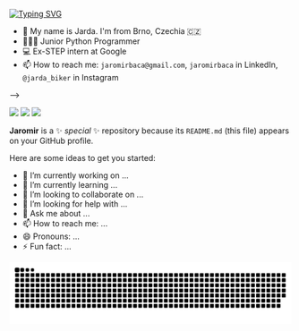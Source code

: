 [![Typing SVG](https://readme-typing-svg.herokuapp.com?color=%2336BCF7&lines=Hello+Everyone)](https://git.io/typing-svg)

* 👋 My name is Jarda. I'm  from Brno, Czechia 🇨🇿
* 👨🏻‍💻 Junior Python Programmer
* 💻 Ex-STEP intern at Google
* 📫 How to reach me: `jaromirbaca@gmail.com`, `jaromirbaca` in LinkedIn, `@jarda_biker` in Instagram

<!--
![Snake animation](https://github.com/StingrayCZ/StingrayCZ/blob/output/github-snake.svg)
<!--![Snake animation](https://github.com/MariaChizhova/MariaChizhova/blob/output/github-snake.svg)-->
-->

![](https://github-profile-summary-cards.vercel.app/api/cards/profile-details?username=StingrayCZ&theme=monokai)
![](https://github-profile-summary-cards.vercel.app/api/cards/repos-per-language?username=StingrayCZ&theme=monokai)
![](https://github-profile-summary-cards.vercel.app/api/cards/stats?username=StingrayCZ&theme=monokai)


**Jaromir** is a ✨ _special_ ✨ repository because its `README.md` (this file) appears on your GitHub profile.

Here are some ideas to get you started:

- 🔭 I’m currently working on ...
- 🌱 I’m currently learning ...
- 👯 I’m looking to collaborate on ...
- 🤔 I’m looking for help with ...
- 💬 Ask me about ...
- 📫 How to reach me: ...
- 😄 Pronouns: ...
- ⚡ Fun fact: ...

![github contribution grid snake animation](https://raw.githubusercontent.com/platane/platane/output/github-contribution-grid-snake.svg)
